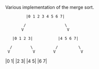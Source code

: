 Various implementation of the merge sort.

             |0 1 2 3 4 5 6 7|
  
            /                 \
           V                   V
  
       |0 1 2 3|           |4 5 6 7|
  
      /        \          /         \
     V          V        V           V
  
   |0 1|      |2 3|    |4 5|       |6 7|

